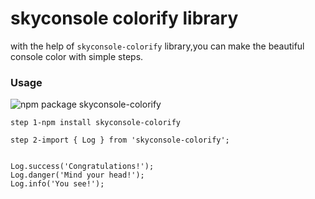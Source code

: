 # skyconsole colorify library

with the help of `skyconsole-colorify` library,you can make the beautiful console color with simple steps.

### Usage

![npm package skyconsole-colorify](https://user-images.githubusercontent.com/72183704/201467632-12179c99-9e4d-4ad7-86e8-bdcdcc747076.png)


```
step 1-npm install skyconsole-colorify

step 2-import { Log } from 'skyconsole-colorify';


Log.success('Congratulations!');
Log.danger('Mind your head!');
Log.info('You see!');


```
